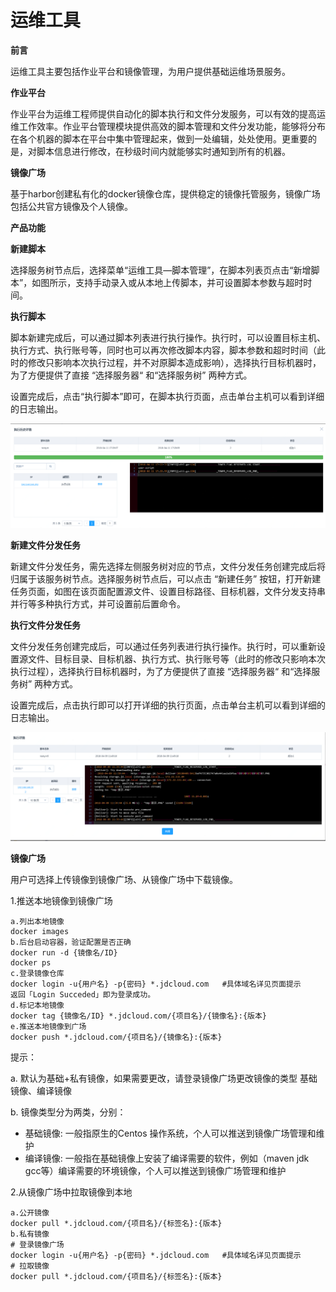 # 运维工具

**前言**

运维工具主要包括作业平台和镜像管理，为用户提供基础运维场景服务。

**作业平台**

作业平台为运维工程师提供自动化的脚本执行和文件分发服务，可以有效的提高运维工作效率。作业平台管理模块提供高效的脚本管理和文件分发功能，能够将分布在各个机器的脚本在平台中集中管理起来，做到一处编辑，处处使用。更重要的是，对脚本信息进行修改，在秒级时间内就能够实时通知到所有的机器。

**镜像广场**

基于harbor创建私有化的docker镜像仓库，提供稳定的镜像托管服务，镜像广场包括公共官方镜像及个人镜像。

**产品功能**

**新建脚本**

选择服务树节点后，选择菜单“运维工具—脚本管理”，在脚本列表页点击“新增脚本”，如图所示，支持手动录入或从本地上传脚本，并可设置脚本参数与超时时间。

**执行脚本**

脚本新建完成后，可以通过脚本列表进行执行操作。执行时，可以设置目标主机、执行方式、执行账号等，同时也可以再次修改脚本内容，脚本参数和超时时间（此时的修改只影响本次执行过程，并不对原脚本造成影响），选择执行目标机器时，为了方便提供了直接 “选择服务器“ 和“选择服务树” 两种方式。

设置完成后，点击“执行脚本”即可，在脚本执行页面，点击单台主机可以看到详细的日志输出。

![image](https://github.com/jdcloudcom/cn/blob/DevOps/image/DevOps/Operation-Guide26.png)
 

**新建文件分发任务**

新建文件分发任务，需先选择左侧服务树对应的节点，文件分发任务创建完成后将归属于该服务树节点。选择服务树节点后，可以点击 “新建任务” 按钮，打开新建任务页面，如图在该页面配置源文件、设置目标路径、目标机器，文件分发支持串并行等多种执行方式，并可设置前后置命令。

**执行文件分发任务**

文件分发任务创建完成后，可以通过任务列表进行执行操作。执行时，可以重新设置源文件、目标目录、目标机器、执行方式、执行账号等（此时的修改只影响本次执行过程），选择执行目标机器时，为了方便提供了直接 “选择服务器“ 和“选择服务树” 两种方式。

设置完成后，点击执行即可以打开详细的执行页面，点击单台主机可以看到详细的日志输出。

![image](https://github.com/jdcloudcom/cn/blob/DevOps/image/DevOps/Operation-Guide27.png)

**镜像广场**

用户可选择上传镜像到镜像广场、从镜像广场中下载镜像。

1.推送本地镜像到镜像广场

```
a.列出本地镜像
docker images
b.后台启动容器，验证配置是否正确
docker run -d {镜像名/ID}
docker ps
c.登录镜像仓库
docker login -u{用户名} -p{密码} *.jdcloud.com   #具体域名详见页面提示
返回「Login Succeded」即为登录成功。
d.标记本地镜像
docker tag {镜像名/ID} *.jdcloud.com/{项目名}/{镜像名}:{版本}
e.推送本地镜像到广场
docker push *.jdcloud.com/{项目名}/{镜像名}:{版本}
```

提示：

a.	默认为基础+私有镜像，如果需要更改，请登录镜像广场更改镜像的类型 基础镜像、编译镜像

b.	镜像类型分为两类，分别：

- 基础镜像: 一般指原生的Centos 操作系统，个人可以推送到镜像广场管理和维护
- 编译镜像: 一般指在基础镜像上安装了编译需要的软件，例如（maven jdk gcc等）编译需要的环境镜像，个人可以推送到镜像广场管理和维护


2.从镜像广场中拉取镜像到本地

```
a.公开镜像
docker pull *.jdcloud.com/{项目名}/{标签名}:{版本}
b.私有镜像
# 登录镜像广场
docker login -u{用户名} -p{密码} *.jdcloud.com   #具体域名详见页面提示
# 拉取镜像
docker pull *.jdcloud.com/{项目名}/{标签名}:{版本}
```

